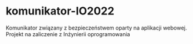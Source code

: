 # komunikator-IO2022
Komunikator związany z bezpieczeństwem oparty na aplikacji webowej. Projekt na zaliczenie z Inżynierii oprogramowania
